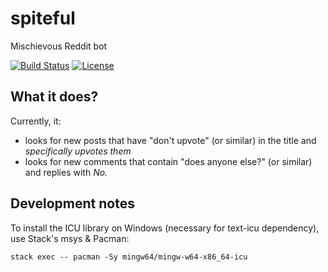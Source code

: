 # spiteful

Mischievous Reddit bot

[![Build Status](https://img.shields.io/travis/Xion/spiteful.svg)](https://travis-ci.org/Xion/spiteful)
[![License](https://img.shields.io/github/license/Xion/spiteful.svg)](https://github.com/Xion/spiteful/blob/master/LICENSE)

## What it does?

Currently, it:

* looks for new posts that have "don't upvote" (or similar) in the title
  and _specifically upvotes them_
* looks for new comments that contain "does anyone else?" (or similar)
  and replies with _No._

## Development notes

To install the ICU library on Windows (necessary for text-icu dependency),
use Stack's msys & Pacman:

    stack exec -- pacman -Sy mingw64/mingw-w64-x86_64-icu
